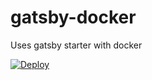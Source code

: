 # gatsby-docker
Uses gatsby starter with docker

[![Deploy](https://www.herokucdn.com/deploy/button.png)](https://heroku.com/deploy)
